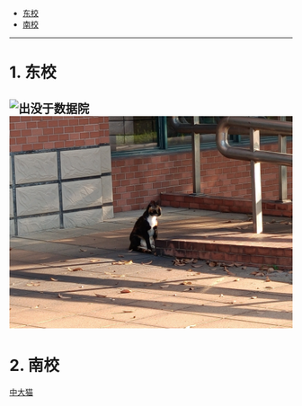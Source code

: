 - [东校](#1-东校)
- [南校](#2-南校)
---
# 1. 东校
![](/img/east-1.jpg "出没于数据院")
![](/img/east-2.jpg "出没于数据院")  
---
# 2. 南校

[中大猫](https://sysusth.github.io/sysucat/)